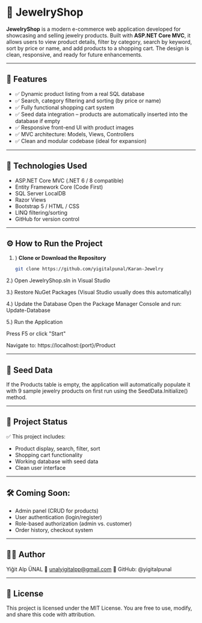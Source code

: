 # 💎 JewelryShop

**JewelryShop** is a modern e-commerce web application developed for showcasing and selling jewelry products. Built with **ASP.NET Core MVC**, it allows users to view product details, filter by category, search by keyword, sort by price or name, and add products to a shopping cart. The design is clean, responsive, and ready for future enhancements.

---

## 🌟 Features

- ✅ Dynamic product listing from a real SQL database
- ✅ Search, category filtering and sorting (by price or name)
- ✅ Fully functional shopping cart system
- ✅ Seed data integration – products are automatically inserted into the database if empty
- ✅ Responsive front-end UI with product images
- ✅ MVC architecture: Models, Views, Controllers
- ✅ Clean and modular codebase (ideal for expansion)

---

## 🧰 Technologies Used

- ASP.NET Core MVC (.NET 6 / 8 compatible)
- Entity Framework Core (Code First)
- SQL Server LocalDB
- Razor Views
- Bootstrap 5 / HTML / CSS
- LINQ filtering/sorting
- GitHub for version control

---

## ⚙️ How to Run the Project

1. )
**Clone or Download the Repository**
   ```bash
   git clone https://github.com/yigitalpunal/Karan-Jewelry

2.)
Open JewelryShop.sln in Visual Studio

3.)
Restore NuGet Packages (Visual Studio usually does this automatically)

4.)
Update the Database
Open the Package Manager Console and run:
Update-Database

5.)
Run the Application

Press F5 or click "Start"

Navigate to: https://localhost:{port}/Product

---

## 🌱 Seed Data
If the Products table is empty, the application will automatically populate it with 9 sample jewelry products on first run using the SeedData.Initialize() method.

---

## 📌 Project Status
✅ This project includes:

- Product display, search, filter, sort
- Shopping cart functionality
- Working database with seed data
- Clean user interface

---

## 🛠️ Coming Soon:

- Admin panel (CRUD for products)
- User authentication (login/register)
- Role-based authorization (admin vs. customer)
- Order history, checkout system

---

## 🧑‍💻 Author
Yiğit Alp ÜNAL
📧 unalyigitalpp@gmail.com
🔗 GitHub: @yigitalpunal

---

## 📄 License
This project is licensed under the MIT License. You are free to use, modify, and share this code with attribution.
